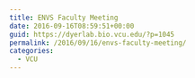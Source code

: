 ```yaml
---
title: ENVS Faculty Meeting
date: 2016-09-16T08:59:51+00:00
guid: https://dyerlab.bio.vcu.edu/?p=1045
permalink: /2016/09/16/envs-faculty-meeting/
categories:
  - VCU
---
```

